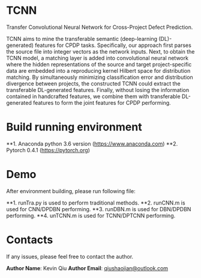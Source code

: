 # TCNN

Transfer Convolutional Neural Network for Cross-Project Defect Prediction.

TCNN aims to mine the transferable semantic (deep-learning (DL)-generated) features for CPDP tasks. Specifically, our approach first parses the source file into integer vectors as the network inputs. Next, to obtain the TCNN model, a matching layer is added into convolutional neural network where the hidden representations of the source and target project-specific data are embedded into a reproducing kernel Hilbert space for distribution matching. By simultaneously minimizing classification error and distribution divergence between projects, the constructed TCNN could extract the transferable DL-generated features. Finally, without losing the information contained in handcrafted features, we combine them with transferable DL-generated features to form the joint features for CPDP performing.



Build running environment
=================
**1. Anaconda python 3.6 version (https://www.anaconda.com)
**2. Pytorch 0.4.1 (https://pytorch.org)

Demo
=================
After environment building, please run following file:

**1. runTra.py is used to perform traditional methods.
**2. runCNN.m is used for CNN/DPDBN performing.
**3. runDBN.m is used for DBN/DPDBN performing.
**4. unTCNN.m is used for TCNN/DPTCNN performing.

Contacts
=================
If any issues, please feel free to contact the author.

**Author Name**: Kevin Qiu
**Author Email**: qiushaojian@outlook.com